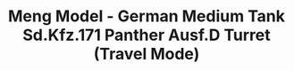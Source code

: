 ---
layout: product
title: "Meng Model - German Medium Tank Sd.Kfz.171 Panther Ausf.D Turret (Travel Mode)"
price: "6500" 
desc: "N/A"
img_path: "/assets/img/MM-SPS-059.webp"
brand: "N/A"
available: false
special_offer: false
new: false
soon: false
cat: "010000"
subcat: "011000"
subsubcat: "0N/A"
sifra: "MM-SPS-059"
popular: false
spec: false
---